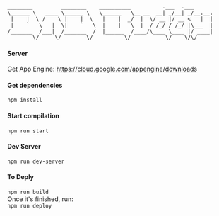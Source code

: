 ```
________         ________    __________          .___  .___      
\______ \   ____ \______ \   \______   \__ __  __| _/__| _/__.__.
 |    |  \ /    \ |    |  \   |    |  _/  |  \/ __ |/ __ <   |  |
 |    `   \   |  \|    `   \  |    |   \  |  / /_/ / /_/ |\___  |
/_______  /___|  /_______  /  |______  /____/\____ \____ |/ ____|
        \/     \/        \/          \/           \/    \/\/     
```


#### Server
Get App Engine:
https://cloud.google.com/appengine/downloads

#### Get dependencies
`npm install`  

#### Start compilation
`npm run start`

#### Dev Server
`npm run dev-server`

#### To Deply
`npm run build`  
Once it's finished, run:  
`npm run deploy`



